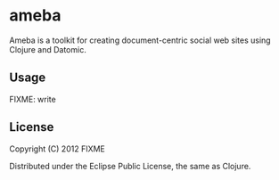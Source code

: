 # ameba

Ameba is a toolkit for creating document-centric social web sites using Clojure and Datomic.

## Usage

FIXME: write

## License

Copyright (C) 2012 FIXME

Distributed under the Eclipse Public License, the same as Clojure.
